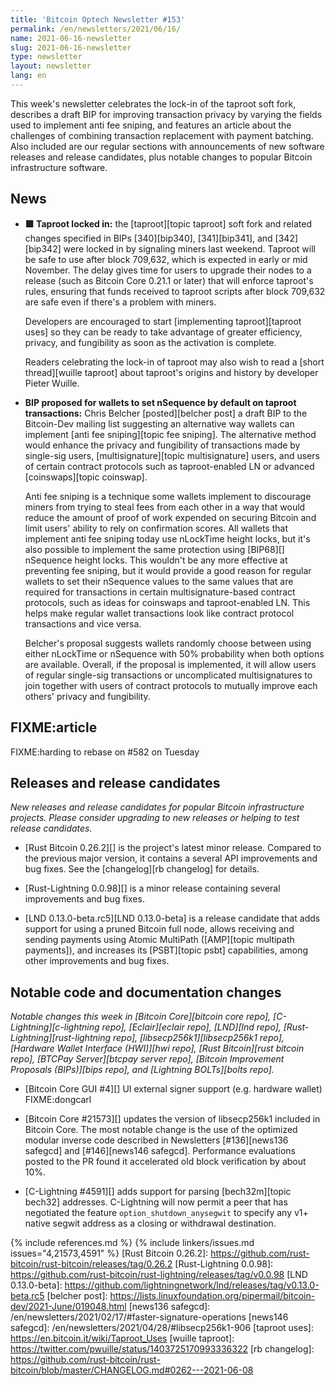 ```yaml
---
title: 'Bitcoin Optech Newsletter #153'
permalink: /en/newsletters/2021/06/16/
name: 2021-06-16-newsletter
slug: 2021-06-16-newsletter
type: newsletter
layout: newsletter
lang: en
---
```

This week's newsletter celebrates the lock-in of the taproot soft fork,
describes a draft BIP for improving transaction
privacy by varying the fields used to implement anti fee sniping, and
features an article about the challenges of combining transaction
replacement with payment batching.  Also included are our regular
sections with announcements of new software releases and release
candidates, plus notable changes to popular Bitcoin infrastructure
software.

## News

- **🟩  Taproot locked in:** the [taproot][topic taproot] soft fork and
  related changes specified in BIPs [340][bip340], [341][bip341], and
  [342][bip342] were locked in by signaling miners last weekend.
  Taproot will be safe to use after block 709,632, which is expected in
  early or mid November.  The delay gives time for users to upgrade
  their nodes to a release (such as Bitcoin Core 0.21.1 or later) that will
  enforce taproot's rules, ensuring that funds received to taproot
  scripts after block 709,632 are safe even if there's a problem with
  miners.

    Developers are encouraged to start [implementing taproot][taproot
    uses] so they can
    be ready to take advantage of greater efficiency, privacy, and
    fungibility as soon as the activation is complete.

    Readers celebrating the lock-in of taproot may also wish to read a
    [short thread][wuille taproot] about taproot's origins and history by
    developer Pieter Wuille.

- **BIP proposed for wallets to set nSequence by default on taproot transactions:**
  Chris Belcher [posted][belcher post] a draft BIP to the Bitcoin-Dev
  mailing list suggesting an alternative way wallets can implement [anti
  fee sniping][topic fee sniping].  The alternative method would enhance
  the privacy and fungibility of transactions made by single-sig users,
  [multisignature][topic multisignature] users, and users of certain
  contract protocols such as taproot-enabled LN or advanced
  [coinswaps][topic coinswap].

    Anti fee sniping is a technique some wallets implement to discourage
    miners from trying to steal fees from each other in a way that would
    reduce the amount of proof of work expended on securing Bitcoin and
    limit users' ability to rely on confirmation scores.  All wallets
    that implement anti fee sniping today use nLockTime height locks,
    but it's also possible to implement the same protection using
    [BIP68][] nSequence height locks.  This wouldn't be any more
    effective at preventing fee sniping, but it would provide a good
    reason for regular wallets to set their nSequence values to the same
    values that are required for transactions in certain
    multisignature-based contract protocols, such as ideas for coinswaps
    and taproot-enabled LN.  This helps make regular wallet transactions
    look like contract protocol transactions and vice versa.

    Belcher's proposal suggests wallets randomly choose between using
    either nLockTime or nSequence with 50% probability when both options
    are available.  Overall, if the proposal is implemented, it will
    allow users of regular single-sig transactions or uncomplicated
    multisignatures to join together with users of contract protocols to
    mutually improve each others' privacy and fungibility.

## FIXME:article

FIXME:harding to rebase on #582 on Tuesday

## Releases and release candidates

*New releases and release candidates for popular Bitcoin infrastructure
projects.  Please consider upgrading to new releases or helping to test
release candidates.*

- [Rust Bitcoin 0.26.2][] is the project's latest minor release.
  Compared to the previous major version, it contains a several API
  improvements and bug fixes.  See the [changelog][rb changelog] for
  details.

- [Rust-Lightning 0.0.98][] is a minor release containing several
  improvements and bug fixes.  <!-- there's no release notes or
  changelog I can see, so not much to say here. -->

- [LND 0.13.0-beta.rc5][LND 0.13.0-beta] is a release candidate that
  adds support for using a pruned Bitcoin full node, allows receiving
  and sending payments using Atomic MultiPath ([AMP][topic multipath payments]),
  and increases its [PSBT][topic psbt] capabilities, among other improvements
  and bug fixes.

## Notable code and documentation changes

*Notable changes this week in [Bitcoin Core][bitcoin core repo],
[C-Lightning][c-lightning repo], [Eclair][eclair repo], [LND][lnd repo],
[Rust-Lightning][rust-lightning repo], [libsecp256k1][libsecp256k1
repo], [Hardware Wallet Interface (HWI)][hwi repo],
[Rust Bitcoin][rust bitcoin repo], [BTCPay Server][btcpay server repo],
[Bitcoin Improvement Proposals (BIPs)][bips repo], and [Lightning
BOLTs][bolts repo].*

- [Bitcoin Core GUI #4][] UI external signer support (e.g. hardware wallet) FIXME:dongcarl

- [Bitcoin Core #21573][] updates the version of libsecp256k1 included
  in Bitcoin Core.  The most notable change is the use of the
  optimized modular inverse code described in Newsletters [#136][news136
  safegcd] and [#146][news146 safegcd].  Performance evaluations posted
  to the PR found it accelerated old block verification by about 10%.

- [C-Lightning #4591][] adds support for parsing [bech32m][topic bech32]
  addresses. C-Lightning will now permit a peer that has negotiated the feature
  `option_shutdown_anysegwit` to specify any v1+ native segwit address as
  a closing or withdrawal destination.

{% include references.md %}
{% include linkers/issues.md issues="4,21573,4591" %}
[Rust Bitcoin 0.26.2]: https://github.com/rust-bitcoin/rust-bitcoin/releases/tag/0.26.2
[Rust-Lightning 0.0.98]: https://github.com/rust-bitcoin/rust-lightning/releases/tag/v0.0.98
[LND 0.13.0-beta]: https://github.com/lightningnetwork/lnd/releases/tag/v0.13.0-beta.rc5
[belcher post]: https://lists.linuxfoundation.org/pipermail/bitcoin-dev/2021-June/019048.html
[news136 safegcd]: /en/newsletters/2021/02/17/#faster-signature-operations
[news146 safegcd]: /en/newsletters/2021/04/28/#libsecp256k1-906
[taproot uses]: https://en.bitcoin.it/wiki/Taproot_Uses
[wuille taproot]: https://twitter.com/pwuille/status/1403725170993336322
[rb changelog]: https://github.com/rust-bitcoin/rust-bitcoin/blob/master/CHANGELOG.md#0262---2021-06-08
